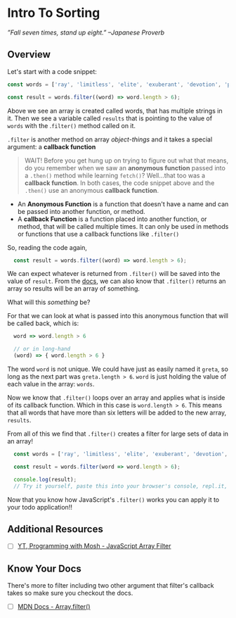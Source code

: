 # Intro To Sorting

*”Fall seven times, stand up eight.” –Japanese Proverb*

## Overview

Let's start with a code snippet:

```javascript
const words = ['ray', 'limitless', 'elite', 'exuberant', 'devotion', 'presence', 'great'];

const result = words.filter((word) => word.length > 6);
```

Above we see an array is created called words, that has multiple strings in it. Then we see a variable called `results` that is pointing to the value of `words` with the .`filter()` method called on it.

`.filter` is another method on array *object-things* and it takes a special argument: a **callback function**

  > WAIT! Before you get hung up on trying to figure out what that means, do you remember when we saw an **anonymous function** passed into a `.then()` method while learning `fetch()`? Well...that too was a **callback function**. In both cases, the code snippet above and the `.then()` use an anonymous **callback function**.

  * An **Anonymous Function** is a function that doesn't have a name and can be passed into another function, or method.
  * A **callback Function** is a function placed into another function, or method, that will be called multiple times. It can only be used in methods or functions that use a callback functions like `.filter()`

So, reading the code again,

```javascript
  const result = words.filter((word) => word.length > 6);
```

We can expect whatever is returned from `.filter()` will be saved into the value of `result`. From the [docs](https://developer.mozilla.org/en-US/docs/Web/JavaScript/Reference/Global_Objects/Array/filter), we can also know that `.filter()` returns an array so results will be an array of something.

What will this *something* be?

For that we can look at what is passed into this anonymous function that will be called back, which is:

```javascript
  word => word.length > 6

  // or in long-hand
  (word) => { word.length > 6 }
```

The word `word` is not unique. We could have just as easily named it `greta`, so long as the next part was `greta.length > 6`. `word` is just holding the value of each value in the array: `words`.

Now we know that `.filter()` loops over an array and applies what is inside of its callback function. Which in this case is `word.length > 6`. This means that all words that have more than six letters will be added to the new array, `results`.

From all of this we find that `.filter()` creates a filter for large sets of data in an array!

```javascript
  const words = ['ray', 'limitless', 'elite', 'exuberant', 'devotion', 'presence', 'great'];

  const result = words.filter(word => word.length > 6);

  console.log(result);
  // Try it yourself, paste this into your browser's console, repl.it, or in a new repo and let it fly
```

Now that you know how JavaScript's `.filter()` works you can apply it to your todo application!!

<!-- ! Video Contents:  (width="655" height="368", ratio 1.77) -->

<!-- ## Practice It -->

<!-- [Try it yourself](https://replit.com)! -->
<!-- [Try it yourself](https://codepen.io)! -->

## Additional Resources

- [ ] [YT, Programming with Mosh - JavaScript Array Filter](https://youtu.be/4_iT6EGkQfk)

## Know Your Docs

There's more to filter including two other argument that filter's callback takes so make sure you checkout the docs.

- [ ] [MDN Docs - Array.filter()](https://developer.mozilla.org/en-US/docs/Web/JavaScript/Reference/Global_Objects/Array/filter)


<!-- ! END OF VIDEO 101.1.3.1 - TITLE-->
<!-- ? Video Numbering and Title system: CourseNumber.ModuleNumber.LessonNumber.VideoNumber -->
<!-- * (VIDEO 101.2.4.3 - "CSS Selectors") === 101 Course, Module 2, Lesson 4, Video 3 - "CSS Selectors" -->

<!-- 

cp workspace/resources/templateFile.md docs/module- 


| Method      | Description                          |
| ----------- | ------------------------------------ |
| `GET`       | Fetch resource                       |
| `PUT`       | Update resource |
| `DELETE`    | Delete resource |


    `line numbers`
:do you like 'em?


++slash++
https://facelessuser.github.io/pymdown-extensions/extensions/keys/

=== "Javascript"

    ```javascript
    ```

=== "Python"

  ```python
  ```

=== "Example"
    ```console
      .
    ```

=== "Instructions"
    ```markdown
      .
    ```

=== "Result"
    ![PIC](./../images/pic.png)
-->